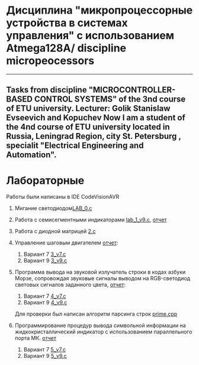 #  Дисциплина "микропроцессорные устройства в системах управления" с использованием Atmega128A/ discipline micropeocessors

---
Tasks from discipline "MICROCONTROLLER-BASED CONTROL 
SYSTEMS" of the 3nd course of ETU university.
 Lecturer: Golik Stanislaw Evseevich and Kopuchev  Now I am a student of the 
 4nd course of ETU university located in Russia, Leningrad Region, city St. 
 Petersburg , specialit "Electrical Engineering and Automation". 
 ---
 # Лабораторные

Работы были написаны в IDE CodeVisionAVR
 
 1. Мигание светодиодом[LAB_0.c](lab0/LAB_0.c)
 2. Работа с семисегментными индикаторами [lab_1_v9.c](lab_1/lab_1_v9.c), [отчет](lab_1/1.pdf)
 3. Работа с диодной матрицей [2.c](lab_2/2.c)
 3. Управление шаговым двигателем [отчет](3.pdf):
    1. Вариант 7 [3_v7.c](lab_3/3_v7.c)
	2. Вариант 9 [3_v9.c](lab_3/3_v9.c)
 4. Программа вывода на звуковой излучатель строки в кодах азбуки Морзе, сопровождая звуковые сигналы выводом на 
 RGB-светодиод световых сигналов заданного цвета, [отчет](lab_4/4_v7.pdf):
	1. Вариант 7 [4_v7.c](lab_4/4_v7.c)
	2. Вариант 9 [4_v9.c](lab_4/4_v9.c)
	
    Для проверки был написан алгоритм парсинга строк [prime.cpp](lab_4/prime.cpp)
 5. Программирование процедур вывода символьной информации на 
жидкокристаллический индикатор с использованием параллельного порта МК. [отчет](lab_5/5.pdf)
	1. Вариант 7 [5_v7.c](lab_5/5_v7.c)
	2. Вариант 9 [5_v9.c](lab_5/5_v9.c)	
 